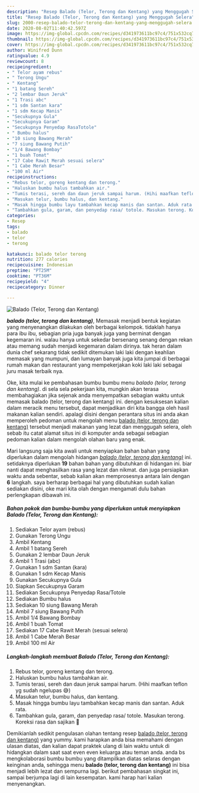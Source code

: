 ```yaml
---
description: "Resep Balado (Telor, Terong dan Kentang) yang Menggugah Selera"
title: "Resep Balado (Telor, Terong dan Kentang) yang Menggugah Selera"
slug: 2000-resep-balado-telor-terong-dan-kentang-yang-menggugah-selera
date: 2020-08-02T11:40:42.597Z
image: https://img-global.cpcdn.com/recipes/d341973611bc97c4/751x532cq70/balado-telor-terong-dan-kentang-foto-resep-utama.jpg
thumbnail: https://img-global.cpcdn.com/recipes/d341973611bc97c4/751x532cq70/balado-telor-terong-dan-kentang-foto-resep-utama.jpg
cover: https://img-global.cpcdn.com/recipes/d341973611bc97c4/751x532cq70/balado-telor-terong-dan-kentang-foto-resep-utama.jpg
author: Winifred Dunn
ratingvalue: 4.9
reviewcount: 8
recipeingredient:
- " Telor ayam rebus"
- " Terong Ungu"
- " Kentang"
- "1 batang Sereh"
- "2 lembar Daun Jeruk"
- "1 Trasi abc"
- "1 sdm Santan kara"
- "1 sdm Kecap Manis"
- "Secukupnya Gula"
- "Secukupnya Garam"
- "Secukupnya Penyedap RasaTotole"
- " Bumbu halus"
- "10 siung Bawang Merah"
- "7 siung Bawang Putih"
- "1/4 Bawang Bombay"
- "1 buah Tomat"
- "17 Cabe Rawit Merah sesuai selera"
- "1 Cabe Merah Besar"
- "100 ml Air"
recipeinstructions:
- "Rebus telor, goreng kentang dan terong."
- "Haluskan bumbu halus tambahkan air."
- "Tumis terasi, sereh dan daun jeruk sampai harum. (Hihi maafkan teflon yg sudah ngelupas 😅)"
- "Masukan telur, bumbu halus, dan kentang."
- "Masak hingga bumbu layu tambahkan kecap manis dan santan. Aduk rata."
- "Tambahkan gula, garam, dan penyedap rasa/ totole. Masukan terong. Koreksi rasa dan sajikan 🥰"
categories:
- Resep
tags:
- balado
- telor
- terong

katakunci: balado telor terong 
nutrition: 277 calories
recipecuisine: Indonesian
preptime: "PT25M"
cooktime: "PT36M"
recipeyield: "4"
recipecategory: Dinner

---
```



![Balado (Telor, Terong dan Kentang)](https://img-global.cpcdn.com/recipes/d341973611bc97c4/751x532cq70/balado-telor-terong-dan-kentang-foto-resep-utama.jpg)

<b><i>balado (telor, terong dan kentang)</i></b>, Memasak menjadi bentuk kegiatan yang menyenangkan dilakukan oleh berbagai kelompok. tidaklah hanya para ibu ibu, sebagian pria juga banyak juga yang berminat dengan kegemaran ini. walau hanya untuk sekedar bersenang senang dengan rekan atau memang sudah menjadi kegemaran dalam dirinya. tak heran dalam dunia chef sekarang tidak sedikit ditemukan laki laki dengan keahlian memasak yang mumpuni, dan lumayan banyak juga kita jumpai di berbagai rumah makan dan restaurant yang mempekerjakan koki laki laki sebagai juru masak terbaik nya.

Oke, kita mulai ke pembahasan bumbu bumbu menu <i>balado (telor, terong dan kentang)</i>. di sela sela pekerjaan kita, mungkin akan terasa membahagiakan jika sejenak anda menyempatkan sebagian waktu untuk memasak balado (telor, terong dan kentang) ini. dengan kesuksesan kalian dalam meracik menu tersebut, dapat menjadikan diri kita bangga oleh hasil makanan kalian sendiri. apalagi disini dengan perantara situs ini anda akan memperoleh pedoman untuk mengolah menu <u>balado (telor, terong dan kentang)</u> tersebut menjadi makanan yang lezat dan menggugah selera, oleh sebab itu catat alamat situs ini di komputer anda sebagai sebagian pedoman kalian dalam mengolah olahan baru yang enak.




Mari langsung saja kita awali untuk menyiapkan bahan bahan yang diperlukan dalam mengolah hidangan <u><i>balado (telor, terong dan kentang)</i></u> ini. setidaknya diperlukan <b>19</b> bahan bahan yang dibutuhkan di hidangan ini. biar nanti dapat menghasilkan rasa yang lezat dan nikmat. dan juga persiapkan waktu anda sebentar, sebab kalian akan memprosesnya antara lain dengan <b>6</b> langkah. saya berharap berbagai hal yang dibutuhkan sudah kalian sediakan disini, oke mari kita olah dengan mengamati dulu bahan perlengkapan dibawah ini.

<!--inarticleads1-->

##### Bahan pokok dan bumbu-bumbu yang diperlukan untuk menyiapkan Balado (Telor, Terong dan Kentang):

1. Sediakan  Telor ayam (rebus)
1. Gunakan  Terong Ungu
1. Ambil  Kentang
1. Ambil 1 batang Sereh
1. Gunakan 2 lembar Daun Jeruk
1. Ambil 1 Trasi (abc)
1. Gunakan 1 sdm Santan (kara)
1. Gunakan 1 sdm Kecap Manis
1. Gunakan Secukupnya Gula
1. Siapkan Secukupnya Garam
1. Sediakan Secukupnya Penyedap Rasa/Totole
1. Sediakan  Bumbu halus
1. Sediakan 10 siung Bawang Merah
1. Ambil 7 siung Bawang Putih
1. Ambil 1/4 Bawang Bombay
1. Ambil 1 buah Tomat
1. Sediakan 17 Cabe Rawit Merah (sesuai selera)
1. Ambil 1 Cabe Merah Besar
1. Ambil 100 ml Air




<!--inarticleads2-->

##### Langkah-langkah membuat Balado (Telor, Terong dan Kentang):

1. Rebus telor, goreng kentang dan terong.
1. Haluskan bumbu halus tambahkan air.
1. Tumis terasi, sereh dan daun jeruk sampai harum. (Hihi maafkan teflon yg sudah ngelupas 😅)
1. Masukan telur, bumbu halus, dan kentang.
1. Masak hingga bumbu layu tambahkan kecap manis dan santan. Aduk rata.
1. Tambahkan gula, garam, dan penyedap rasa/ totole. Masukan terong. Koreksi rasa dan sajikan 🥰




Demikianlah sedikit pengulasan olahan tentang resep <u>balado (telor, terong dan kentang)</u> yang yummy. kami harapkan anda bisa memahami dengan ulasan diatas, dan kalian dapat praktek ulang di lain waktu untuk di hidangkan dalam saat saat even even keluarga atau teman anda. anda bs mengkolaborasi bumbu bumbu yang ditampilkan diatas selaras dengan keinginan anda, sehingga menu <b>balado (telor, terong dan kentang)</b> ini bisa menjadi lebih lezat dan sempurna lagi. berikut pembahasan singkat ini, sampai berjumpa lagi di lain kesempatan. kami harap hari kalian menyenangkan.
